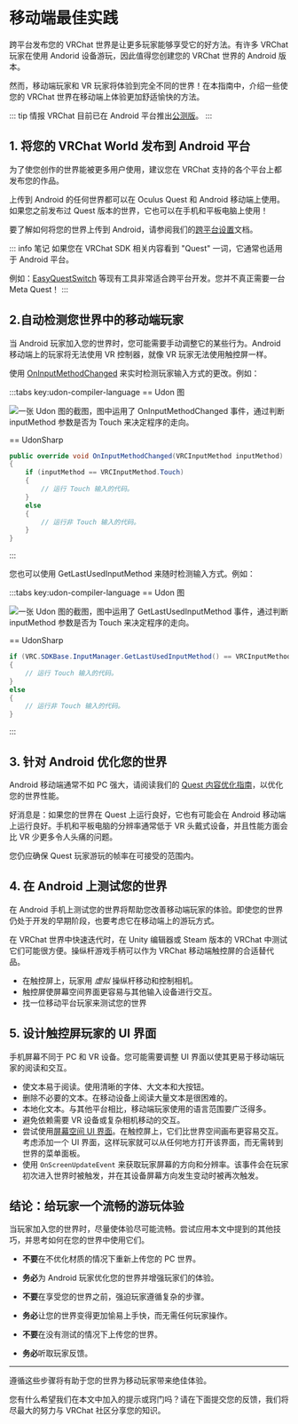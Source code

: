 # 移动端最佳实践

跨平台发布您的 VRChat 世界是让更多玩家能够享受它的好方法。有许多 VRChat 玩家在使用 Andorid 设备游玩，因此值得您创建您的 VRChat 世界的 Android 版本。

然而，移动端玩家和 VR 玩家将体验到完全不同的世界！在本指南中，介绍一些使您的 VRChat 世界在移动端上体验更加舒适愉快的方法。

::: tip 情报
VRChat 目前已在 Android 平台推出[公测版](https://play.google.com/store/apps/details?id=com.vrchat.mobile.playstore)。
:::

## 1. 将您的 VRChat World 发布到 Android 平台

为了使您创作的世界能被更多用户使用，建议您在 VRChat 支持的各个平台上都发布您的作品。

上传到 Android 的任何世界都可以在 Oculus Quest 和 Android 移动端上使用。如果您之前发布过 Quest 版本的世界，它也可以在手机和平板电脑上使用！

要了解如何将您的世界上传到 Android，请参阅我们的[跨平台设置](/creators.vrchat.com/platforms/android/cross-platform-setup)文档。

::: info 笔记
如果您在 VRChat SDK 相关内容看到 "Quest" 一词，它通常也适用于 Android 平台。

例如：[EasyQuestSwitch](/vcc.docs.vrchat.com/vpm/curated-community-packages) 等现有工具非常适合跨平台开发。您并不真正需要一台 Meta Quest！
:::

## 2.自动检测您世界中的移动端玩家

当 Android 玩家加入您的世界时，您可能需要手动调整它的某些行为。Android 移动端上的玩家将无法使用 VR 控制器，就像 VR 玩家无法使用触控屏一样。

使用 [OnInputMethodChanged](/creators.vrchat.com/worlds/udon/input-events#oninputmethodchanged) 来实时检测玩家输入方式的更改。例如：

:::tabs key:udon-compiler-language
== Udon 图

![一张 Udon 图的截图，图中运用了 OnInputMethodChanged 事件，通过判断 inputMethod 参数是否为 Touch 来决定程序的走向。](/creators.vrchat.com/images/worlds/OnInputMethodChanged.png)

== UdonSharp

```cs
public override void OnInputMethodChanged(VRCInputMethod inputMethod)  
{  
    if (inputMethod == VRCInputMethod.Touch)  
    {  
        // 运行 Touch 输入的代码。
    }  
    else  
    {  
        // 运行非 Touch 输入的代码。
    }  
}
```
:::

您也可以使用 GetLastUsedInputMethod 来随时检测输入方式。例如：

:::tabs key:udon-compiler-language
== Udon 图

![一张 Udon 图的截图，图中运用了 GetLastUsedInputMethod 事件，通过判断 inputMethod 参数是否为 Touch 来决定程序的走向。](/creators.vrchat.com/images/worlds/GetLastUsedInputMethod.png)

== UdonSharp

```cs
if (VRC.SDKBase.InputManager.GetLastUsedInputMethod() == VRCInputMethod.Touch)  
{  
    // 运行 Touch 输入的代码。
}  
else  
{  
    // 运行非 Touch 输入的代码。
}
```
:::

## 3. 针对 Android 优化您的世界

Android 移动端通常不如 PC 强大，请阅读我们的 [Quest 内容优化指南](/creators.vrchat.com/platforms/android/quest-content-optimization)，以优化您的世界性能。

好消息是：如果您的世界在 Quest 上运行良好，它也有可能会在 Android 移动端上运行良好。手机和平板电脑的分辨率通常低于 VR 头戴式设备，并且性能方面会比 VR 少更多令人头痛的问题。

您仍应确保 Quest 玩家游玩的帧率在可接受的范围内。

## 4. 在 Android 上测试您的世界

在 Android 手机上测试您的世界将帮助您改善移动端玩家的体验。即使您的世界仍处于开发的早期阶段，也要考虑它在移动端上的游玩方式。

在 VRChat 世界中快速迭代时，在 Unity 编辑器或 Steam 版本的 VRChat 中测试它们可能很方便。操纵杆游戏手柄可以作为 VRChat 移动端触控屏的合适替代品。

- 在触控屏上，玩家用 *虚拟* 操纵杆移动和控制相机。
- 触控屏使屏幕空间界面更容易与其他输入设备进行交互。
- 找一位移动平台玩家来测试您的世界

## 5. 设计触控屏玩家的 UI 界面

手机屏幕不同于 PC 和 VR 设备。您可能需要调整 UI 界面以使其更易于移动端玩家的阅读和交互。

- 使文本易于阅读。使用清晰的字体、大文本和大按钮。
- 删除不必要的文本。在移动设备上阅读大量文本是很困难的。
- 本地化文本。与其他平台相比，移动端玩家使用的语言范围要广泛得多。
- 避免依赖需要 VR 设备或复杂相机移动的交互。
- 尝试使用[屏幕空间 UI 界面](https://docs.unity3d.com/Packages/com.unity.ugui@2.0/manual/UICanvas.html)。在触控屏上，它们比世界空间画布更容易交互。考虑添加一个 UI 界面，这样玩家就可以从任何地方打开该界面，而无需转到世界的菜单面板。
- 使用 `OnScreenUpdateEvent` 来获取玩家屏幕的方向和分辨率。该事件会在玩家初次进入世界时被触发，并在其设备屏幕方向发生变动时被再次触发。

## 结论：给玩家一个流畅的游玩体验

当玩家加入您的世界时，尽量使体验尽可能流畅。尝试应用本文中提到的其他技巧，并思考如何在您的世界中使用它们。

- **不要**在不优化材质的情况下重新上传您的 PC 世界。

- **务必**为 Android 玩家优化您的世界并增强玩家们的体验。

- **不要**在享受您的世界之前，强迫玩家遵循复杂的步骤。

- **务必**让您的世界变得更加愉易上手快，而无需任何玩家操作。

- **不要**在没有测试的情况下上传您的世界。

- **务必**听取玩家反馈。

---

遵循这些步骤将有助于您的世界为移动玩家带来绝佳体验。

您有什么希望我们在本文中加入的提示或窍门吗？请在下面提交您的反馈，我们将尽最大的努力与 VRChat 社区分享您的知识。

